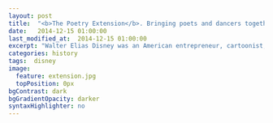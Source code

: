 ```yaml
---
layout: post
title:  "<b>The Poetry Extension</b>. Bringing poets and dancers together from around the world, one face-melting gig at a time. Our sixth event is online-only, and FREE. Join us here from 2 p.m. Toronto time (EST) and 7 p.m. UK time (GMT) on Thursday February 22nd, 2018 for live streaming of the event. We celebrate Black History Month with these fine poets. <span class='credit'>(Photo courtesy modernmechanix.com)</span>"
date:   2014-12-15 01:00:00
last_modified_at:  2014-12-15 01:00:00
excerpt: "Walter Elias Disney was an American entrepreneur, cartoonist, animator, voice actor, and film producer. As a prominent..."
categories: history
tags:  disney
image:
  feature: extension.jpg
  topPosition: 0px
bgContrast: dark
bgGradientOpacity: darker
syntaxHighlighter: no
---
```

